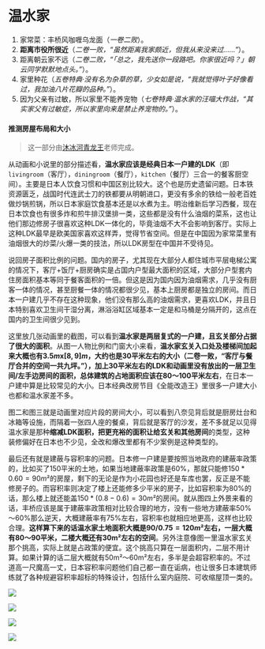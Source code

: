 # 温水家

1. 家常菜：丰桥风咖喱乌龙面（*一卷二败*）。
2. **距离市役所很近**（*二卷一败，“虽然距离我家颇近，但我从来没来过……”*）。
3. 距离朝云家不远（*二卷二败，“「总之，我先送你一段路吧。你家很近吗？」朝云同学默默地点头。”*）。
4. 家里种花（*五卷特典·没有名为杂草的草，少女如是说，“我就觉得叶子好像看过，我加油八片花瓣的品种。”*）。
5. 因为父亲有过敏，所以家里不能养宠物（*七卷特典·温水家的汪喵大作战，“其实家父有过敏症，所以家里向来是禁止养宠物的。”*）。

#### 推测房屋布局和大小

> 这一部分由[沐冰河青龙王](https://tieba.baidu.com/home/main?id=tb.1.e2e92253.rOdA-Ma6dZ0NIuxyAoY1sA?t=1622625399&fr=pb)老师完成。

从动画和小说里的部分描述看，**温水家应该是经典日本一户建的LDK**（即`livingroom`（客厅），`diningroom`（餐厅），`kitchen`（餐厅）三合一的餐客厨空间）。主要是日本人饮食习惯和中国区别比较大。这个也是历史遗留问题。日本铁资源匮乏，战国时代连武士刀的铁都要从明朝进口，更没有多余的铁给一般老百姓做炒锅煎锅，所以日本家庭饮食基本还是以水煮为主。明治维新后学习西餐，现在日本饮食也有很多炸和煎牛排汉堡排一类，这些都是没有什么油烟的菜系，这也让他们那边修房子很喜欢这种LDK一体化的，毕竟油烟不大不会影响到客厅。实际上这种LDK最早是欧美国家喜欢这样弄，觉得节省空间。但是在中国因为家常菜里有油烟很大的炒菜/火爆一类的技法，所以LDK房型在中国并不受待见。

说回房子面积比例的问题。国内的房子，尤其现在大部分人都住城市平层电梯公寓的情况下，客厅+饭厅+厨房确实是占国内户型最大面积的区域，大部分户型套内住房面积基本等同于餐客面积的一倍。但这是因为国内因为油烟需求，几乎没有厨客一体的情况，甚至厨餐一体的情况都很少见，基本上厨房都是独立的房间。而日本一户建几乎不存在这种现象，他们没有那么高的油烟需求，更喜欢LDK，并且日本特别喜欢卫生间干湿分离，淋浴浴缸区域基本一定是和马桶是分隔开的，这点在国内的卫生间很少见到。

这里放几张动画里的截图，可以看到**温水家是两层复式的一户建，且玄关部分占据了很大的面积**。从图一人物比例和门窗大小来看，**温水家玄关入口处及楼梯间加起来大概也有$3.5mⅹ[8,9]m$，大约也是30平米左右的大小（二卷一败，“客厅与餐厅合并的空间一共九坪。”），加上30平米左右的LDK和动画里没有放出的一层卫生间/左手边房间的面积，总体建筑的占地面积应该在80～100平米左右**，在日本一户建中算是比较常见的大小。日本经典改房节目《全能改造王》里很多一户建大小也都和温水家差不多。

图二和图三就是动画里对应片段的房间大小，可以看到八奈见背后就是厨房灶台和冰箱等设施，而隔着一张四人座的餐桌，背后就是客厅的沙发，差不多就足以见得温水家是那种**缩减LDK面积，把更充裕的面积让给玄关和其他房间**的类型，这种装修偏好在日本也不少见，全改和爆改里都有不少案例是这种类型的。

最后还有就是建蔽与容积率的问题。日本修一户建是要按照当地政府的建蔽率政策的，比如买了150平米的土地，如果当地建蔽率政策是60%，那就只能修$150*0.60=90m²$的房屋，剩下的无论是作为小花园也好还是车库也罢，反正是不能修房子的。而容积率则决定了楼上还能修多少平米的房子，比如容积率为80%的话，那么楼上就还能盖$150*(0.8-0.6)=30m²$的房间。就从图四上外景来看的话，丰桥应该是属于建蔽率政策相对比较合理的地方，没有一些地方建蔽率50%～60%那么逆天，大概建蔽率有75%左右，容积率也就相应地更高，这样也比较合理。**这样算下来的话温水家土地面积大概是$90/0.75=120m²$左右，一层大概有80～90平米，二楼大概还有30m²左右的空间**。另外注意像图一里温水家玄关那个挑高，实际上就是占政策的便宜。这个挑高只算在一层面积内，二层不用计算。如果计算的话二层大概就有50m²～60m²左右，多半是会超容积率的。不过道高一尺魔高一丈，日本容积率问题他们自己都一直在诟病，也让很多日本建筑师练就了各种规避容积率超标的特殊设计，包括什么室内庭院、可收缩屋顶一类的。

![](https://www.misaka19327.cc/static/img/af124d1c196f9a7b3cd5a7da9fa40635.clipboard-2025-01-11.png)

![](https://www.misaka19327.cc/static/img/723e612b7bf92cf8781b734de5fd9dc4.clipboard-2025-01-11.png)

![](https://www.misaka19327.cc/static/img/1032ed06634463dd6211c5b418aab7c1.clipboard-2025-01-11.png)

![](https://www.misaka19327.cc/static/img/0d79c2c84b73c26c9f2b49fdaa376048.clipboard-2025-01-11.png)